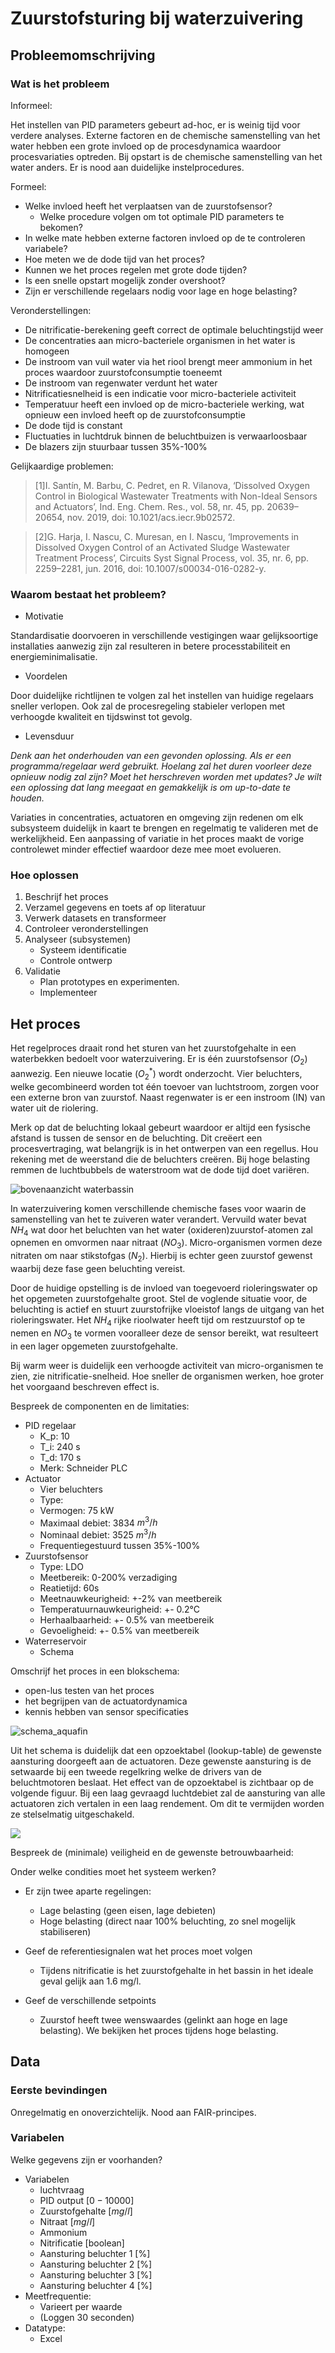 # Zuurstofsturing bij waterzuivering

## Probleemomschrijving

### Wat is het probleem

Informeel:
  
Het instellen van PID parameters gebeurt ad-hoc, er is weinig tijd voor verdere analyses. Externe factoren en de chemische samenstelling van het water hebben een grote invloed op de procesdynamica waardoor procesvariaties optreden. Bij opstart is de chemische samenstelling van het water anders. Er is nood aan duidelijke instelprocedures.

Formeel:

- Welke invloed heeft het verplaatsen van de zuurstofsensor?
  - Welke procedure volgen om tot optimale PID parameters te bekomen?
- In welke mate hebben externe factoren invloed op de te controleren variabele?
- Hoe meten we de dode tijd van het proces?
- Kunnen we het proces regelen met grote dode tijden?
- Is een snelle opstart mogelijk zonder overshoot?
- Zijn er verschillende regelaars nodig voor lage en hoge belasting?
  
Veronderstellingen:

- De nitrificatie-berekening geeft correct de optimale beluchtingstijd weer
- De concentraties aan micro-bacteriele organismen in het water is homogeen
- De instroom van vuil water via het riool brengt meer ammonium in het proces waardoor zuurstofconsumptie toeneemt
- De instroom van regenwater verdunt het water
- Nitrificatiesnelheid is een indicatie voor micro-bacteriele activiteit
- Temperatuur heeft een invloed op de micro-bacteriele werking, wat opnieuw een invloed heeft op de zuurstofconsumptie
- De dode tijd is constant
- Fluctuaties in luchtdruk binnen de beluchtbuizen is verwaarloosbaar
- De blazers zijn stuurbaar tussen 35%-100%

Gelijkaardige problemen:

> [1]I. Santín, M. Barbu, C. Pedret, en R. Vilanova, ‘Dissolved Oxygen Control in Biological Wastewater Treatments with Non-Ideal Sensors and Actuators’, Ind. Eng. Chem. Res., vol. 58, nr. 45, pp. 20639–20654, nov. 2019, doi: 10.1021/acs.iecr.9b02572.

> [2]G. Harja, I. Nascu, C. Muresan, en I. Nascu, ‘Improvements in Dissolved Oxygen Control of an Activated Sludge Wastewater Treatment Process’, Circuits Syst Signal Process, vol. 35, nr. 6, pp. 2259–2281, jun. 2016, doi: 10.1007/s00034-016-0282-y.


### Waarom bestaat het probleem?

* Motivatie

Standardisatie doorvoeren in verschillende vestigingen waar gelijksoortige installaties aanwezig zijn zal resulteren in betere processtabiliteit en energieminimalisatie.

* Voordelen

Door duidelijke richtlijnen te volgen zal het instellen van huidige regelaars sneller verlopen. Ook zal de procesregeling stabieler verlopen met verhoogde kwaliteit en tijdswinst tot gevolg.

* Levensduur

*Denk aan het onderhouden van een gevonden oplossing. Als er een programma/regelaar werd gebruikt. Hoelang zal het duren voorleer deze opnieuw nodig zal zijn? Moet het herschreven worden met updates? Je wilt een oplossing dat lang meegaat en gemakkelijk is om up-to-date te houden.*

Variaties in concentraties, actuatoren en omgeving zijn redenen om elk subsysteem duidelijk in kaart te brengen en regelmatig te valideren met de werkelijkheid. Een aanpassing of variatie in het proces maakt de vorige controlewet minder effectief waardoor deze mee moet evolueren. 

### Hoe oplossen

1) Beschrijf het proces
2) Verzamel gegevens en toets af op literatuur
3) Verwerk datasets en transformeer
4) Controleer veronderstellingen
5) Analyseer (subsystemen)
   * Systeem identificatie
   * Controle ontwerp
6) Validatie
   * Plan prototypes en experimenten. 
   * Implementeer 

## Het proces

Het regelproces draait rond het sturen van het zuurstofgehalte in een waterbekken bedoelt voor waterzuivering. Er is één zuurstofsensor ($O_2$) aanwezig. Een nieuwe locatie ($O_2^*$) wordt onderzocht. Vier beluchters, welke gecombineerd worden tot één toevoer van luchtstroom, zorgen voor een externe bron van zuurstof. Naast regenwater is er een instroom (IN) van water uit de riolering.

Merk op dat de beluchting lokaal gebeurt waardoor er altijd een fysische afstand is tussen de sensor en de beluchting. Dit creëert een procesvertraging, wat belangrijk is in het ontwerpen van een regellus. Hou rekening met de weerstand die de beluchters creëren. Bij hoge belasting remmen de luchtbubbels de waterstroom wat de dode tijd doet variëren.

![bovenaanzicht waterbassin](./images/../../images/waterreservoir.jpg)

In waterzuivering komen verschillende chemische fases voor waarin de samenstelling van het te zuiveren water verandert. Vervuild water bevat $NH_4$ wat door het beluchten van het water (oxideren)zuurstof-atomen zal opnemen en omvormen naar nitraat ($NO_3$). Micro-organismen vormen deze nitraten om naar stikstofgas ($N_2$). Hierbij is echter geen zuurstof gewenst waarbij deze fase geen beluchting vereist.

Door de huidige opstelling is de invloed van toegevoerd rioleringswater op het opgemeten zuurstofgehalte groot. Stel de voglende situatie voor, de beluchting is actief en stuurt zuurstofrijke vloeistof langs de uitgang van het rioleringswater. Het $NH_4$ rijke rioolwater heeft tijd om restzuurstof op te nemen en $NO_3$ te vormen vooralleer deze de sensor bereikt, wat resulteert in een lager opgemeten zuurstofgehalte.

Bij warm weer is duidelijk een verhoogde activiteit van micro-organismen te zien, zie nitrificatie-snelheid. Hoe sneller de organismen werken, hoe groter het voorgaand beschreven effect is.

Bespreek de componenten en de limitaties:
* PID regelaar
  * K_p: 10
  * T_i: 240 s
  * T_d: 170 s
  * Merk: Schneider PLC
* Actuator
  * Vier beluchters  
  * Type:  
  * Vermogen: 75 kW
  * Maximaal debiet: 3834 $m^3/h$
  * Nominaal debiet: 3525 $m^3/h$
  * Frequentiegestuurd tussen 35%-100%
* Zuurstofsensor
  * Type: LDO
  * Meetbereik: 0-200% verzadiging
  * Reatietijd: 60s
  * Meetnauwkeurigheid: +-2% van meetbereik
  * Temperatuurnauwkeurigheid: +- 0.2°C
  * Herhaalbaarheid: +- 0.5% van meetbereik
  * Gevoeligheid: +- 0.5% van meetbereik
* Waterreservoir
  * Schema
  
Omschrijf het proces in een blokschema:
- open-lus testen van het proces
- het begrijpen van de actuatordynamica
- kennis hebben van sensor specificaties

![schema_aquafin](../images/blokschema_aquafin.jpg)

Uit het schema is duidelijk dat een opzoektabel (lookup-table) de gewenste aansturing doorgeeft aan de actuatoren. Deze gewenste aansturing is de setwaarde bij een tweede regelkring welke de drivers van de beluchtmotoren beslaat. Het effect van de opzoektabel is zichtbaar op de volgende figuur. Bij een laag gevraagd luchtdebiet zal de aansturing van alle actuatoren zich vertalen in een laag rendement. Om dit te vermijden worden ze stelselmatig uitgeschakeld.

![](../images/debietvraag_beluchtantwoord.png)

Bespreek de (minimale) veiligheid en de gewenste betrouwbaarheid: 

Onder welke condities moet het systeem werken?

* Er zijn twee aparte regelingen:
    - Lage belasting (geen eisen, lage debieten)
    - Hoge belasting (direct naar 100% beluchting, zo snel mogelijk stabiliseren)


* Geef de referentiesignalen wat het proces moet volgen
  * Tijdens nitrificatie is het zuurstofgehalte in het bassin in het ideale geval gelijk aan 1.6 mg/l. 

* Geef de verschillende setpoints
  * Zuurstof heeft twee wenswaardes (gelinkt aan hoge en lage belasting). We bekijken het proces tijdens hoge belasting.




## Data

### Eerste bevindingen

Onregelmatig en onoverzichtelijk. Nood aan FAIR-principes.

### Variabelen

Welke gegevens zijn er voorhanden?
- Variabelen
  - luchtvraag
  - PID output $[0-10000]$
  - Zuurstofgehalte $[mg/l]$
  - Nitraat $[mg/l]$
  - Ammonium
  - Nitrificatie $[\text{boolean}]$
  - Aansturing beluchter 1 $[\%]$
  - Aansturing beluchter 2 $[\%]$
  - Aansturing beluchter 3 $[\%]$
  - Aansturing beluchter 4 $[\%]$
- Meetfrequentie:
  - Varieert per waarde
  - (Loggen 30 seconden)
- Datatype:
  - Excel
 
<!--

## Preprocessing

* Vorm de dataset om naar een bruikbaar formaat.
* Selecteer de juiste variabelen (=features)
* Filter/verwerk de dataset

## Transformeer

Vorm bruikbare dataset voor de systeem identificatie fase. 


## Analyse


Beschrijf wat de gebreken zijn in het systeem in vergelijking met de status quo.


Onderbouw aan de hand van verschillende analyses waarom een bepaalde conclusie wordt getrokken.



### Systeem identificatie

Stel een procesmodel op, indien noodzakelijk. Maak gebruik van een blok diagram met de verschillende ingangen en uitgangen. Maak het onderscheid tussen niet-gemeten verstoringen (UD), gemeten verstoringen (MD), manipuleerbare variabelen (MV) en gemeten uitgangen (MO).

Identificeer de verschillende onderdelen:
* het process
* de omvormer (power converter)
* de feedback (sensor)
* de controller

Kies het tijds- of frequentiedomein.

### Controle ontwerp

* Kies een controlestrategie. 
* Simuleer de controller
* Ontwerp controleparameters voor gewenst systeemgedrag


## Validatie

Stel een experiment op om de uiteindelijke oplossingen te testen in een industriële omgeving. Zijn de verwachtingen gelijk aan de werkelijke resultaten bij het toepassen van de vooropgestelde oplossingen?

Mogelijke technieken: [RCP, HIL](docs\guide\05_praktische_aanpak\README.md), et cetera

Constructie en implementatie:
* Zorg voor aansluitende hardware en software
* Bouw het systeem virtueel op

Systeem integratie:
* Test de subsystemen
* Voer HIL simulatie uit
* Verbeter en fine-tune
* Test de veiligheid en betrouwbaarheid

Veldtest:
* Pas een test scenario toe
* Integreer testen tijdens het standaard werkschema van de installatie (prestaties onder verschillende condities)
* Analyseer (statistisch) en verbeter prestaties

Productie:
* Draag virtuele componenten over naar hardware


## Besluit

### Sampling

Bij het analyseren van eender welk proces is een vaste sample frequentie noodzakelijk om een onvervormd beeld te krijgen.

Dit is bijvoorbeeld geen correcte sampling (samplefrequentie ligt niet vast).

![](../images/no_correct_sampling.png)

Dit is het werkelijke signaal over een evenredig verdeelde tijdschaal.

![](../images/correct_sampling.png)

### ...

Formuleer een (of meerdere) oplossingen om betere procescontrole te bekomen.
- oplossingen
- veranderingen
- aanbevelingen


## Economische analyse

Maak een kosten/baten analyse. Vergelijke de verwachte en de reële resultaten.  

-->
